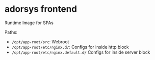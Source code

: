 # adorsys frontend

Runtime Image for SPAs

Paths:
* `/opt/app-root/src`: Webroot
* `/opt/app-root/etc/nginx.d/`: Configs for inside http block
* `/opt/app-root/etc/nginx.default.d/` Configs for inside server block